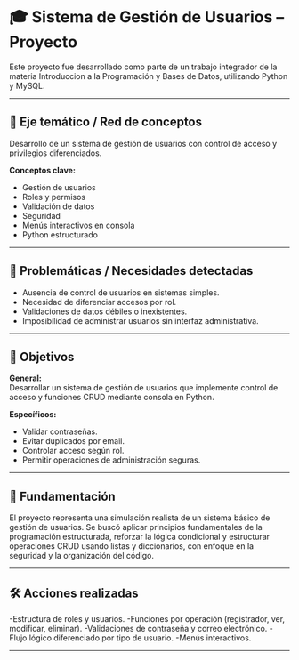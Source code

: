 # 🎓 Sistema de Gestión de Usuarios – Proyecto

Este proyecto fue desarrollado como parte de un trabajo integrador de la materia Introduccion a la Programación y Bases de Datos, utilizando Python y MySQL.

---

## 🧠 Eje temático / Red de conceptos

Desarrollo de un sistema de gestión de usuarios con control de acceso y privilegios diferenciados.

**Conceptos clave:**
- Gestión de usuarios
- Roles y permisos
- Validación de datos
- Seguridad
- Menús interactivos en consola
- Python estructurado

---

## 🚨 Problemáticas / Necesidades detectadas

- Ausencia de control de usuarios en sistemas simples.
- Necesidad de diferenciar accesos por rol.
- Validaciones de datos débiles o inexistentes.
- Imposibilidad de administrar usuarios sin interfaz administrativa.

---
## 🎯 Objetivos

**General:**  
Desarrollar un sistema de gestión de usuarios que implemente control de acceso y funciones CRUD mediante consola en Python.

**Específicos:**
- Validar contraseñas.
- Evitar duplicados por email.
- Controlar acceso según rol.
- Permitir operaciones de administración seguras.

---

## 🧩 Fundamentación

El proyecto representa una simulación realista de un sistema básico de gestión de usuarios. Se buscó aplicar principios fundamentales de la programación estructurada, reforzar la lógica condicional y estructurar operaciones CRUD usando listas y diccionarios, con enfoque en la seguridad y la organización del código.

---

## 🛠️ Acciones realizadas

-Estructura de roles y usuarios.
-Funciones por operación (registrador, ver, modificar, eliminar).
-Validaciones de contraseña y correo electrónico.
-Flujo lógico diferenciado por tipo de usuario.
-Menús interactivos.

---
